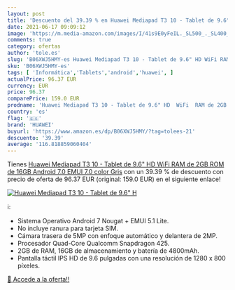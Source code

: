 ```yaml
---
layout: post
title: 'Descuento del 39.39 % en Huawei Mediapad T3 10 - Tablet de 9.6" H'
date: 2021-06-17 09:09:12
image: 'https://m.media-amazon.com/images/I/41s9E0yFeIL._SL500_._SL400_.jpg'
comments: true
category: ofertas
author: 'tole.es'
slug: 'B06XWJ5HMY-es Huawei Mediapad T3 10 - Tablet de 9.6" HD WiFi RAM de 2GB...'
sku: 'B06XWJ5HMY-es'
tags: [ 'Informática','Tablets','android','huawei', ]
actualPrice: 96.37 EUR
currency: EUR
price: 96.37
comparePrice: 159.0 EUR
prodname: 'Huawei Mediapad T3 10 - Tablet de 9.6" HD  WiFi  RAM de 2GB  ROM de 16GB  Android 7.0  EMUI 7.0   color Gris'
country: 'es'
flag: '🇪🇸'
brand: 'HUAWEI'
buyurl: 'https://www.amazon.es/dp/B06XWJ5HMY/?tag=tolees-21'
descuento: '39.39'
average: '116.818859060404'
---
```


Tienes [Huawei Mediapad T3 10 - Tablet de 9.6" HD  WiFi  RAM de 2GB  ROM de 16GB  Android 7.0  EMUI 7.0   color Gris](https://www.amazon.es/dp/B06XWJ5HMY/?tag=tolees-21) con un 39.39 % de descuento con precio de oferta de 96.37 EUR (original: 159.0 EUR) en el siguiente enlace!

[![Huawei Mediapad T3 10 - Tablet de 9.6" H](https://m.media-amazon.com/images/I/41s9E0yFeIL._SL500_._SL400_.jpg)](https://www.amazon.es/dp/B06XWJ5HMY/?tag=tolees-21)

ℹ️:

- Sistema Operativo Android 7 Nougat + EMUI 5.1 Lite.
- No incluye ranura para tarjeta SIM.
- Cámara trasera de 5MP con enfoque automático y delantera de 2MP.
- Procesador Quad-Core Qualcomm Snapdragon 425.
- 2GB de RAM, 16GB de almacenamiento y batería de 4800mAh.
- Pantalla táctil IPS HD de 9.6 pulgadas con una resolución de 1280 x 800 píxeles.

[🛒 Accede a la oferta!!](https://www.amazon.es/dp/B06XWJ5HMY/?tag=tolees-21)
